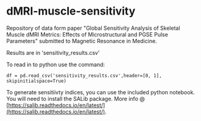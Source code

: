 # dMRI-muscle-sensitivity
Repository of data form paper "Global Sensitivity Analysis of Skeletal Muscle dMRI Metrics: Effects of Microstructural and PGSE Pulse Parameters" submitted to Magnetic Resonance in Medicine.

Results are in 'sensitivity_results.csv'

To read in to python use the command: 

`df = pd.read_csv('sensitivity_results.csv',header=[0, 1], skipinitialspace=True)`

To generate sensitiivty indices, you can use the included python notebook. You will need to install the SALib package. More info @ [https://salib.readthedocs.io/en/latest/](https://salib.readthedocs.io/en/latest/). 

